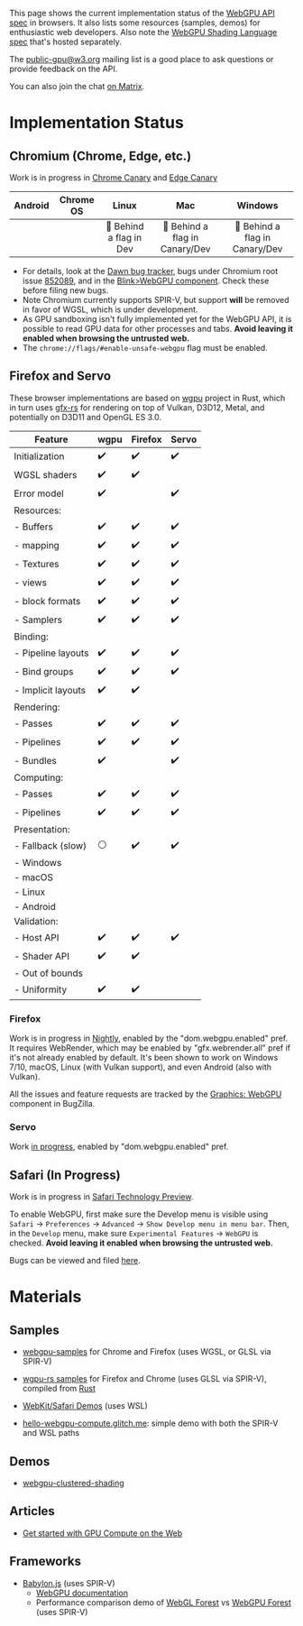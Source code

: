 This page shows the current implementation status of the [WebGPU API spec](https://gpuweb.github.io/gpuweb/) in browsers. It also lists some resources (samples, demos) for enthusiastic web developers. Also note the [WebGPU Shading Language spec](https://gpuweb.github.io/gpuweb/wgsl/) that's hosted separately.

The [public-gpu@w3.org](https://lists.w3.org/Archives/Public/public-gpu/) mailing list is a good place to ask questions or provide feedback on the API.

You can also join the chat [on Matrix](https://matrix.to/#/+webgraphics:matrix.org).

# Implementation Status

## Chromium (Chrome, Edge, etc.)

Work is in progress in [Chrome Canary](http://chrome.com/canary) and [Edge Canary](https://www.microsoftedgeinsider.com/en-us/download)

| Android  | Chrome OS | Linux | Mac | Windows |
| :------: | :-------: | :---: | :-: | :-----: |
|          |           | 👷 Behind a flag in Dev | 👷 Behind a flag in Canary/Dev | 👷 Behind a flag in Canary/Dev |

* For details, look at the
    [Dawn bug tracker](https://crbug.com/dawn),
    bugs under Chromium root issue [852089](https://bugs.chromium.org/p/chromium/issues/detail?id=852089),
    and in the [Blink&gt;WebGPU component](https://bugs.chromium.org/p/chromium/issues/list?q=component:Blink%3EWebGPU).
    Check these before filing new bugs.
* Note Chromium currently supports SPIR-V, but support **will** be removed in favor of WGSL, which is under development.
* As GPU sandboxing isn't fully implemented yet for the WebGPU API, it is possible to read GPU data for other processes and tabs. **Avoid leaving it enabled when browsing the untrusted web.**
* The `chrome://flags/#enable-unsafe-webgpu` flag must be enabled.

## Firefox and Servo

These browser implementations are based on [wgpu](https://github.com/gfx-rs/wgpu) project in Rust, which in turn uses [gfx-rs](https://github.com/gfx-rs/gfx) for rendering on top of Vulkan, D3D12, Metal, and potentially on D3D11 and OpenGL ES 3.0.

| Feature            | wgpu               | Firefox            | Servo              |
| ------------------ | ------------------ | ------------------ | ------------------ |
| Initialization     | :heavy_check_mark: | :heavy_check_mark: | :heavy_check_mark: |
| WGSL shaders       | :heavy_check_mark: | :heavy_check_mark: |                    |
| Error model        | :heavy_check_mark: |                    | :heavy_check_mark: |
| Resources:         |                    |                    |                    |
| - Buffers          | :heavy_check_mark: | :heavy_check_mark: | :heavy_check_mark: |
|   - mapping        | :heavy_check_mark: | :heavy_check_mark: | :heavy_check_mark: |
| - Textures         | :heavy_check_mark: | :heavy_check_mark: | :heavy_check_mark: |
|    - views         | :heavy_check_mark: | :heavy_check_mark: | :heavy_check_mark: |
|    - block formats | :heavy_check_mark: | :heavy_check_mark: | :heavy_check_mark: |
| - Samplers         | :heavy_check_mark: | :heavy_check_mark: | :heavy_check_mark: |
| Binding:           |                    |                    |                    |
| - Pipeline layouts | :heavy_check_mark: | :heavy_check_mark: | :heavy_check_mark: |
| - Bind groups      | :heavy_check_mark: | :heavy_check_mark: | :heavy_check_mark: |
| - Implicit layouts | :heavy_check_mark: | :heavy_check_mark: |                    |
| Rendering:         |                    |                    |                    |
| - Passes           | :heavy_check_mark: | :heavy_check_mark: | :heavy_check_mark: |
| - Pipelines        | :heavy_check_mark: | :heavy_check_mark: | :heavy_check_mark: |
| - Bundles          | :heavy_check_mark: |                    | :heavy_check_mark: |
| Computing:         |                    |                    |                    |
| - Passes           | :heavy_check_mark: | :heavy_check_mark: | :heavy_check_mark: |
| - Pipelines        | :heavy_check_mark: | :heavy_check_mark: | :heavy_check_mark: |
| Presentation:      |                    |                    |                    |
| - Fallback (slow)  | :white_circle:     | :heavy_check_mark: | :heavy_check_mark: |
| - Windows          |                    |                    |                    |
| - macOS            |                    |                    |                    |
| - Linux            |                    |                    |                    |
| - Android          |                    |                    |                    |
| Validation:        |                    |                    |                    |
| - Host API         | :heavy_check_mark: | :heavy_check_mark: | :heavy_check_mark: |
| - Shader API       | :heavy_check_mark: | :heavy_check_mark: |                    |
| - Out of bounds    |                    |                    |                    |
| - Uniformity       | :heavy_check_mark: | :heavy_check_mark: |                    |

### Firefox

Work is in progress in [Nightly](https://nightly.mozilla.org/), enabled by the "dom.webgpu.enabled" pref. It requires WebRender, which may be enabled by "gfx.webrender.all" pref if it's not already enabled by default. It's been shown to work on Windows 7/10, macOS, Linux (with Vulkan support), and even Android (also with Vulkan).

All the issues and feature requests are tracked by the [Graphics: WebGPU](https://bugzilla.mozilla.org/buglist.cgi?product=Core&component=Graphics%3A%20WebGPU) component in BugZilla.

### Servo

Work [in progress](https://github.com/servo/servo/projects/24), enabled by "dom.webgpu.enabled" pref.

## Safari (In Progress)

Work is in progress in [Safari Technology Preview](https://developer.apple.com/safari/technology-preview/).

To enable WebGPU, first make sure the Develop menu is visible using `Safari` → `Preferences` → `Advanced` → `Show Develop menu in menu bar`. Then, in the `Develop` menu, make sure `Experimental Features` → `WebGPU` is checked. **Avoid leaving it enabled when browsing the untrusted web.**

Bugs can be viewed and filed [here](https://bugs.webkit.org/buglist.cgi?bug_status=UNCONFIRMED&bug_status=NEW&bug_status=ASSIGNED&bug_status=REOPENED&component=WebGPU).

# Materials

## Samples

* [webgpu-samples](https://austineng.github.io/webgpu-samples/) for Chrome and Firefox (uses WGSL, or GLSL via SPIR-V)

* [wgpu-rs samples](https://wgpu.rs) for Firefox and Chrome (uses GLSL via SPIR-V), compiled from [Rust](https://github.com/gfx-rs/wgpu-rs)

* [WebKit/Safari Demos](https://webkit.org/demos/webgpu) (uses WSL)

* [hello-webgpu-compute.glitch.me](https://hello-webgpu-compute.glitch.me): simple demo with both the SPIR-V and WSL paths

## Demos

* [webgpu-clustered-shading](https://github.com/toji/webgpu-clustered-shading)

## Articles

* [Get started with GPU Compute on the Web](https://developers.google.com/web/updates/2019/08/get-started-with-gpu-compute-on-the-web)

## Frameworks

* [Babylon.js](https://www.babylonjs.com/) (uses SPIR-V)
  * [WebGPU documentation](https://doc.babylonjs.com/extensions/webgpu)
  * Performance comparison demo of [WebGL Forest](https://www.babylonjs.com/Demos/WebGPU/forestWebGL.html) vs [WebGPU Forest](https://www.babylonjs.com/Demos/WebGPU/forestWebGPU.html) (uses SPIR-V)